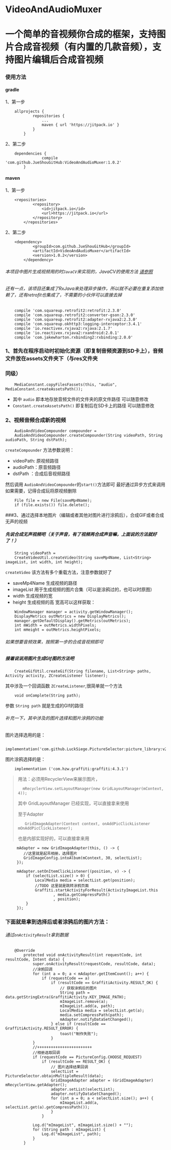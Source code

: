 # VideoAndAudioMuxer

一个简单的音视频你合成的框架，支持图片合成音视频（有内置的几款音频），支持图片编辑后合成音视频
=

### 使用方法
[^_^]:
#### gradle 
1、第一步
```aidl 
    allprojects {
    		repositories {
    			...
    			maven { url 'https://jitpack.io' }
    		}
    	}
```
2、第二步
```aidl 
    dependencies {
    	        compile 'com.github.JueShouGitHub:VideoAndAudioMuxer:1.0.2'
    	}
```

#### maven
1、第一步
```aidl 
    <repositories>
    		<repository>
    		    <id>jitpack.io</id>
    		    <url>https://jitpack.io</url>
    		</repository>
    	</repositories>
```
2、第二步
```aidl 
    <dependency>
    	    <groupId>com.github.JueShouGitHub</groupId>
    	    <artifactId>VideoAndAudioMuxer</artifactId>
    	    <version>1.0.2</version>
    	</dependency>
```

###### 本项目中图片生成视频用的时```JavaCV```来实现的，JavaCV的使用方法 [请参照](https://github.com/bytedeco/javacv)
###### 还有一点，该项目还集成了RxJava来处理异步操作，所以就不必要在重复添加依赖了，还有retrofit也集成了，不需要的小伙伴可以直接去掉
```aidl 
    compile 'com.squareup.retrofit2:retrofit:2.3.0'
    compile 'com.squareup.retrofit2:converter-gson:2.3.0'
    compile 'com.squareup.retrofit2:adapter-rxjava2:2.3.0'
    compile 'com.squareup.okhttp3:logging-interceptor:3.4.1'
    compile 'io.reactivex.rxjava2:rxjava:2.1.7'
    compile 'io.reactivex.rxjava2:rxandroid:2.0.1'
    compile 'com.jakewharton.rxbinding2:rxbinding:2.0.0'
```

### 1、首先在程序启动时初始化资源（即复制音频资源到SD卡上），音频文件放在assets文件夹下（与res文件夹
### 同级）

```aidl  
    MediaConstant.copyFilesFassets(this, "audio", MediaConstant.createAssetsPath()); 
```
- 其中 ``` audio ``` 即本地存放音频文件的文件夹的原文件路径 可以随意修改
- ``` Constant.createAssetsPath() ``` 即复制后在SD卡上的路径 可以随意修改

### 2、视频音频合成新的视频

```aidl 
    AudioAndVideoCompounder compounder = 
    AudioAndVideoCompounder.createCompounder(String videoPath, String audioPath, String dstPath);
 ```

```createCompounder``` 方法参数说明：
- videoPath: 原视频路径
- audioPath：原音频路径
- dstPath ：合成后音视频路径

然后调用 ```AudioAndVideoCompounder```的```start()```方法即可 最好通过异步方式来调用
如果需要，记得合成玩将原视频删除
```aidl 
    File file = new File(saveMp4Name);
    if (file.exists()) file.delete();
```

###3、通过选择本地图片（编辑或者其他对图片进行涂鸦后），合成GIF或者合成无声的视频
##### 先说合成无声视频吧（关于声音，有了视频再合成声音嘛，上面说的方法就好了！）

```aidl 
    String videoPath = 
    CreateVideoUtil.createVideo(String saveMp4Name, List<String> imageList, int width, int height);
```

```createVideo```   该方法有多个重载方法，注意参数就好了
- saveMp4Name 生成视频的路径
- imageList 用于生成视频的图片合集（可以是涂鸦过的，也可以时原图）
- width 生成视频的宽
- height 生成视频的高
宽高可以这样获取：
```aidl 
    WindowManager manager = activity.getWindowManager();
    DisplayMetrics outMetrics = new DisplayMetrics();
    manager.getDefaultDisplay().getMetrics(outMetrics);
    int mWidth = outMetrics.widthPixels;
    int mHeight = outMetrics.heightPixels;
```

###### 如果想要音频效果，按照第一步的合成音视频即可

##### 接着说说用图片生成GIf图的方法吧

```aidl 
    CreateGifUtil.createGif(String filename, List<String> paths, Activity activity, ZCreateListener listener);
```
其中涉及一个回调函数 ```ZCreateListener```,很简单就一个方法
```aidl 
    void onComplete(String path);
```
参数 ```String path``` 就是生成的GIf的路径

###### 补充一下，其中涉及的图片选择和图片涂鸦的功能
图片选择选用的是：
```aidl 
    implementation('com.github.LuckSiege.PictureSelector:picture_library:v2.1.7')
```
图片涂鸦选择的是：
```aidl 
    implementation ('com.hzw.graffiti:graffiti:4.3.1')
```

> 用法：必须用RecyclerView来展示图片，
>```aidl 
>   mRecyclerView.setLayoutManager(new GridLayoutManager(mContext, 4));
>```
> 其中 GridLayoutManager 已经实现，可以直接拿来使用
>
> 至于Adapter 
>```aidl 
>    GridImageAdapter(Context context, onAddPicClickListener mOnAddPicClickListener);
>```
>也是内部实现好的，可以直接拿来用
> 

```aidl 
     mAdapter = new GridImageAdapter(this, () -> {
        //这里就是起吊相册，选择图片
        GridImageConfig.intoAlbum(mContext, 30, selectList);
     });
     
     mAdapter.setOnItemClickListener((position, v) -> {
         if (selectList.size() > 0) {
             LocalMedia media = selectList.get(position);
             //TODO 这里就是跳转涂鸦页面
             Graffiti.startActivityForResult(ActivityImageList.this
                     , media.getCompressPath()
                     , position);
         }
     });
```

### 下面就是拿到选择后或者涂鸦后的图片方法：
###### 通过```onActivityResult```拿到数据
```aidl 
    @Override
        protected void onActivityResult(int requestCode, int resultCode, Intent data) {
            super.onActivityResult(requestCode, resultCode, data);
            //涂鸦回调
            for (int a = 0; a < mAdapter.getItemCount(); a++) {
                if (requestCode == a)
                    if (resultCode == GraffitiActivity.RESULT_OK) {
                        // 获取涂鸦后的图片
                        String path = data.getStringExtra(GraffitiActivity.KEY_IMAGE_PATH);
                        mImageList.remove(a);
                        mImageList.add(a, path);
                        LocalMedia media = selectList.get(a);
                        media.setCompressPath(path);
                        mAdapter.notifyDataSetChanged();
                    } else if (resultCode == GraffitiActivity.RESULT_ERROR) {
                        toast("制作失败");
                    }
            }
            //++++++++++++++++++++++++
            //相册选取回调
            if (requestCode == PictureConfig.CHOOSE_REQUEST)
                if (resultCode == RESULT_OK) {
                    // 图片选择结果回调
                    selectList = PictureSelector.obtainMultipleResult(data);
                    GridImageAdapter adapter = (GridImageAdapter) mRecyclerView.getAdapter();
                    adapter.setList(selectList);
                    adapter.notifyDataSetChanged();
                    for (int a = 0; a < selectList.size(); a++) {
                        mImageList.add(a, selectList.get(a).getCompressPath());
                    }
                }
    
            Log.d("mImageList", mImageList.size() + "");
            for (String path : mImageList) {
                Log.d("mImageList", path);
            }
        }
```








